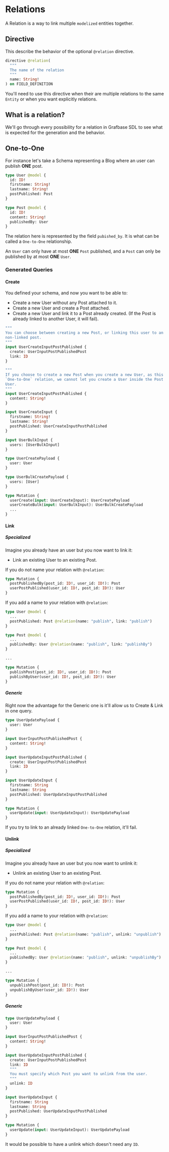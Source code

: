 # Relations

A Relation is a way to link multiple `modelized` entities together.

## Directive

This describe the behavior of the optional `@relation` directive.

```graphql
directive @relation(
  """
  The name of the relation
  """
  name: String!
) on FIELD_DEFINITION
```

You'll need to use this directive when their are multiple relations to the same
`Entity` or when you want explicitly relations.

## What is a relation?

We'll go through every possibility for a relation in Grafbase SDL to see what is
expected for the generation and the behavior.

## One-to-One

For instance let's take a Schema representing a Blog where an user can publish
**ONE** post.

```graphql
type User @model {
  id: ID!
  firstname: String!
  lastname: String!
  postPublished: Post
}

type Post @model {
  id: ID!
  content: String!
  publishedBy: User
}
```

The relation here is represented by the field `pubished_by`. It is what can be
called a `One-to-One` relationship.

An `User` can only have at most **ONE** `Post` published, and a `Post` can only be published
by at most **ONE** `User`.

### Generated Queries

#### Create

You defined your schema, and now you want to be able to:

- Create a new User without any Post attached to it.
- Create a new User and create a Post attached.
- Create a new User and link it to a Post already created. (If the Post is already linked to another User, it will fail).

```graphql
"""
You can choose between creating a new Post, or linking this user to an existing,
non-linked post.
"""
input UserCreateInputPostPublished {
  create: UserInputPostPublishedPost
  link: ID
}

"""
If you choose to create a new Post when you create a new User, as this is an
`One-to-One` relation, we cannot let you create a User inside the Post for the
User.
"""
input UserCreateInputPostPublished {
  content: String!
}

input UserCreateInput {
  firstname: String!
  lastname: String!
  postPublished: UserCreateInputPostPublished
}

input UserBulkInput {
  users: [UserBulkInput]
}

type UserCreatePayload {
  user: User
}

type UserBulkCreatePayload {
  users: [User]
}

type Mutation {
  userCreate(input: UserCreateInput): UserCreatePayload
  userCreateBulk(input: UserBulkInput): UserBulkCreatePayload
  ...
}
```

#### Link

##### Specialized

Imagine you already have an user but you now want to link it:

- Link an existing User to an existing Post.

If you do not name your relation with `@relation`:

```graphql
type Mutation {
  postPublishedBy(post_id: ID!, user_id: ID!): Post
  userPostPublished(user_id: ID!, post_id: ID!): User
}
```

If you add a name to your relation with `@relation`:

```graphql
type User @model {
  ...
  postPublished: Post @relation(name: "publish", link: "publish")
}

type Post @model {
  ...
  publishedBy: User @relation(name: "publish", link: "publishBy")
}

...

type Mutation {
  publishPost(post_id: ID!, user_id: ID!): Post
  publishByUser(user_id: ID!, post_id: ID!): User
}
```

##### Generic

Right now the advantage for the Generic one is it'll allow us to Create & Link
in one query.

```graphql
type UserUpdatePayload {
  user: User
}

input UserInputPostPublishedPost {
  content: String!
}

input UserUpdateInputPostPublished {
  create: UserInputPostPublishedPost
  link: ID
}

input UserUpdateInput {
  firstname: String
  lastname: String
  postPublished: UserUpdateInputPostPublished
}

type Mutation {
  userUpdate(input: UserUpdateInput): UserUpdatePayload
}
```

If you try to link to an already linked `One-to-One` relation, it'll fail.

#### Unlink

##### Specialized

Imagine you already have an user but you now want to unlink it:

- Unlink an existing User to an existing Post.

If you do not name your relation with `@relation`:

```graphql
type Mutation {
  postPublishedBy(post_id: ID!, user_id: ID!): Post
  userPostPublished(user_id: ID!, post_id: ID!): User
}
```

If you add a name to your relation with `@relation`:

```graphql
type User @model {
  ...
  postPublished: Post @relation(name: "publish", unlink: "unpublish")
}

type Post @model {
  ...
  publishedBy: User @relation(name: "publish", unlink: "unpublishBy")
}

...

type Mutation {
  unpublishPost(post_id: ID!): Post
  unpublishByUser(user_id: ID!): User
}
```

##### Generic

```graphql
type UserUpdatePayload {
  user: User
}

input UserInputPostPublishedPost {
  content: String!
}

input UserUpdateInputPostPublished {
  create: UserInputPostPublishedPost
  link: ID
  """
  You must specify which Post you want to unlink from the user.
  """
  unlink: ID
}

input UserUpdateInput {
  firstname: String
  lastname: String
  postPublished: UserUpdateInputPostPublished
}

type Mutation {
  userUpdate(input: UserUpdateInput): UserUpdatePayload
}
```

It would be possible to have a unlink which doesn't need any `ID`.
